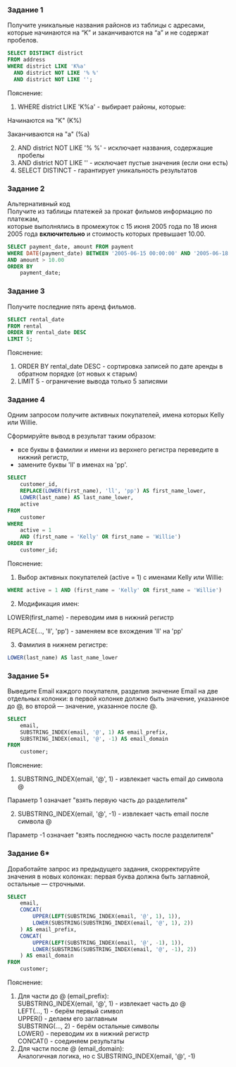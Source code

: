 ### Задание 1

Получите уникальные названия районов из таблицы с адресами, которые начинаются на “K” и заканчиваются на “a” и не содержат пробелов.

```sql
SELECT DISTINCT district
FROM address
WHERE district LIKE 'K%a' 
  AND district NOT LIKE '% %'
  AND district NOT LIKE '';
```
Пояснение:
1. WHERE district LIKE 'K%a' - выбирает районы, которые:

Начинаются на "K" (K%)

Заканчиваются на "a" (%a)

2. AND district NOT LIKE '% %' - исключает названия, содержащие пробелы  
3. AND district NOT LIKE '' - исключает пустые значения (если они есть)  
4. SELECT DISTINCT - гарантирует уникальность результатов  


### Задание 2
Альтернативный код   
Получите из таблицы платежей за прокат фильмов информацию по платежам,  
которые выполнялись в промежуток с 15 июня 2005 года по 18 июня 2005 года **включительно** и стоимость которых  превышает 10.00.
```sql
SELECT payment_date, amount FROM payment
WHERE DATE(payment_date) BETWEEN '2005-06-15 00:00:00' AND '2005-06-18 23:59:59'
AND amount > 10.00
ORDER BY 
    payment_date;
```

### Задание 3

Получите последние пять аренд фильмов.

```sql
SELECT rental_date
FROM rental
ORDER BY rental_date DESC
LIMIT 5;
```
Пояснение:  
1. ORDER BY rental_date DESC - сортировка записей по дате аренды в обратном порядке (от новых к старым)
2. LIMIT 5 - ограничение вывода только 5 записями

### Задание 4

Одним запросом получите активных покупателей, имена которых Kelly или Willie. 

Сформируйте вывод в результат таким образом:
- все буквы в фамилии и имени из верхнего регистра переведите в нижний регистр,
- замените буквы 'll' в именах на 'pp'.

```sql
SELECT 
    customer_id,
    REPLACE(LOWER(first_name), 'll', 'pp') AS first_name_lower,
    LOWER(last_name) AS last_name_lower,
    active
FROM 
    customer
WHERE 
    active = 1
    AND (first_name = 'Kelly' OR first_name = 'Willie')
ORDER BY 
    customer_id;
```
Пояснение:
1. Выбор активных покупателей (active = 1) с именами Kelly или Willie:
```sql
WHERE active = 1 AND (first_name = 'Kelly' OR first_name = 'Willie')
```
2. Модификация имен:

LOWER(first_name) - переводим имя в нижний регистр

REPLACE(..., 'll', 'pp') - заменяем все вхождения 'll' на 'pp'

3. Фамилия в нижнем регистре:
```sql
LOWER(last_name) AS last_name_lower
```

### Задание 5*

Выведите Email каждого покупателя, разделив значение Email на две отдельных колонки: в первой колонке должно быть значение, указанное до @, во второй — значение, указанное после @.

```sql
SELECT 
    email,
    SUBSTRING_INDEX(email, '@', 1) AS email_prefix,
    SUBSTRING_INDEX(email, '@', -1) AS email_domain
FROM 
    customer;
```
Пояснение:
1. SUBSTRING_INDEX(email, '@', 1) - извлекает часть email до символа @

Параметр 1 означает "взять первую часть до разделителя"

2. SUBSTRING_INDEX(email, '@', -1) - извлекает часть email после символа @

Параметр -1 означает "взять последнюю часть после разделителя"

### Задание 6*

Доработайте запрос из предыдущего задания, скорректируйте значения в новых колонках: первая буква должна быть заглавной, остальные — строчными.

```sql
SELECT 
    email,
    CONCAT(
        UPPER(LEFT(SUBSTRING_INDEX(email, '@', 1), 1)),
        LOWER(SUBSTRING(SUBSTRING_INDEX(email, '@', 1), 2))
    ) AS email_prefix,
    CONCAT(
        UPPER(LEFT(SUBSTRING_INDEX(email, '@', -1), 1)),
        LOWER(SUBSTRING(SUBSTRING_INDEX(email, '@', -1), 2))
    ) AS email_domain
FROM 
    customer;
```
Пояснение:
1. Для части до @ (email_prefix):  
SUBSTRING_INDEX(email, '@', 1) - извлекает часть до @  
LEFT(..., 1) - берём первый символ  
UPPER() - делаем его заглавным  
SUBSTRING(..., 2) - берём остальные символы  
LOWER() - переводим их в нижний регистр  
CONCAT() - соединяем результаты  
2. Для части после @ (email_domain):  
Аналогичная логика, но с SUBSTRING_INDEX(email, '@', -1)  